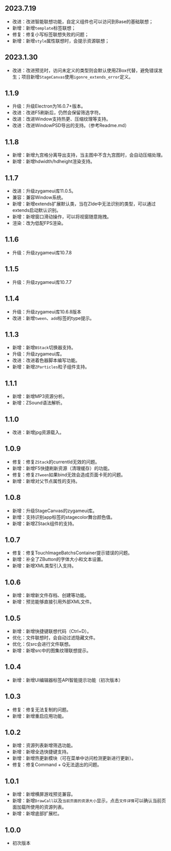 ## 2023.7.19
- 改进：改进智能联想功能，自定义组件也可以访问到Base的基础联想；
- 新增：新增`template`标签联想；
- 修复：修复小写标签联想失败的问题；
- 新增：新增`style`属性联想时，会提示资源联想；

## 2023.1.30
- 改进：改进预览时，访问未定义的类型则会默认使用ZBox代替，避免错误发生；项目新增`StageCanvas`使用`igonre_extends_error`定义。

## 1.1.9
- 升级：升级Electron为16.0.7+版本。
- 改进：改进F5刷新后，仍然会保留筛选字符。
- 改进：改进Window支持热更、压缩纹理等支持。
- 改进：改进WindowPSD导出的支持。（参考Readme.md）

## 1.1.8
- 新增：新增九宫格分离导出支持，当主图中不含九宫图时，会自动压缩处理。
- 新增：新增hdwidth/hdheight渲染支持。

## 1.1.7 
- 改进：升级zygameui库11.0.5。
- 兼容：兼容Window系统。
- 新增：新增extends扩展默认类，当在ZIde中无法识别的类型，可以通过extends启动默认识别。
- 新增：新增窗口滑动操作，可以将视窗随意拖拽。
- 渲染：改为低配FPS渲染。

## 1.1.6
- 升级：升级zygameui库10.7.8

## 1.1.5
- 升级：升级zygameui库10.7.7

## 1.1.4
- 升级：升级zygameui库10.6.8版本
- 改进：新增`tween`、`add`标签的type提示。

## 1.1.3
- 新增：新增`BStack`切换器支持。 
- 升级：升级zygameui库。
- 改进：改进着色器脚本编写功能。
- 新增：新增`ZParticles`粒子组件支持。

## 1.1.1
- 新增：新增MP3资源分析。
- 新增：ZSound语法解析。

## 1.1.0
- 改进：新增jpg资源载入。

## 1.0.9
- 修复：修复`ZStack`的currentId无效的问题。
- 新增：新增F5快捷刷新资源（清理缓存）的功能。
- 修复：修复`ZTween`如果bind无效会造成页面卡死的问题。
- 新增：新增对父节点属性的支持。

## 1.0.8
- 新增：升级StageCanvas的zygameui库。
- 新增：支持识别app标签的stagecolor舞台颜色值。
- 新增：新增ZStack组件的支持。

## 1.0.7
- 修复：修复TouchImageBatchsContainer提示错误的问题。
- 新增：补全了ZButton的字体大小和文本设置。
- 新增：新增XML类型引入支持。

## 1.0.6
- 新增：新增新文件存档、创建等功能。
- 新增：预览能够直接引用外部XML文件。

## 1.0.5
- 新增：新增快捷键联想代码（Ctrl+D）。
- 优化：文件联想时，会自动过滤隐藏文件。
- 优化：仅src会进行文件联想。
- 新增：新增src中的图集纹理联想提示。

## 1.0.4
- 新增：新增UI编辑器标签API智能提示功能（初次版本）

## 1.0.3
- 修复：修复无法复制的问题。
- 新增：新增重启应用功能。

## 1.0.2
- 新增：资源列表新增筛选功能。
- 新增：新增全选快捷键支持。
- 新增：新增热更新模块（可在菜单中访问检测更新进行更新）。
- 修复：修复Command + Q无法退出的问题。

## 1.0.1
- 新增：新增横屏游戏预览兼容。
- 新增：新增`DrawCall`以及`当前页面的资源大小`显示，点击`文件详情`可以确认当前页面加载所使用的资源列表。
- 新增：新增底部扩展栏。

## 1.0.0
- 初次版本